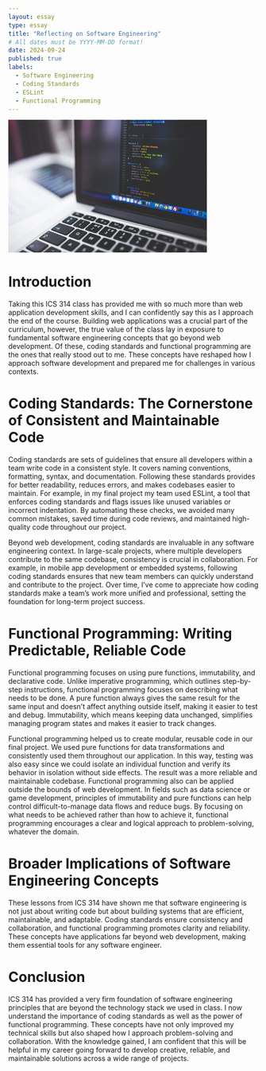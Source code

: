 ```yaml
---
layout: essay
type: essay
title: "Reflecting on Software Engineering"
# All dates must be YYYY-MM-DD format!
date: 2024-09-24
published: true
labels:
  - Software Engineering
  - Coding Standards
  - ESLint
  - Functional Programming
---
```


<img width="400px" class="rounded float-start pe-4" src="../img/coding image.jpg">

# Introduction 
Taking this ICS 314 class has provided me with so much more than web application development skills, and I can confidently say this as I approach the end of the course. Building web applications was a crucial part of the curriculum, however, the true value of the class lay in exposure to fundamental software engineering concepts that go beyond web development. Of these, coding standards and functional programming are the ones that really stood out to me. These concepts have reshaped how I approach software development and prepared me for challenges in various contexts.

# Coding Standards: The Cornerstone of Consistent and Maintainable Code
Coding standards are sets of guidelines that ensure all developers within a team write code in a consistent style. It covers naming conventions, formatting, syntax, and documentation. Following these standards provides for better readability, reduces errors, and makes codebases easier to maintain. For example, in my final project my team used ESLint, a tool that enforces coding standards and flags issues like unused variables or incorrect indentation. By automating these checks, we avoided many common mistakes, saved time during code reviews, and maintained high-quality code throughout our project.

Beyond web development, coding standards are invaluable in any software engineering context. In large-scale projects, where multiple developers contribute to the same codebase, consistency is crucial in collaboration. For example, in mobile app development or embedded systems, following coding standards ensures that new team members can quickly understand and contribute to the project. Over time, I’ve come to appreciate how coding standards make a team’s work more unified and professional, setting the foundation for long-term project success.

# Functional Programming: Writing Predictable, Reliable Code
Functional programming focuses on using pure functions, immutability, and declarative code. Unlike imperative programming, which outlines step-by-step instructions, functional programming focuses on describing what needs to be done. A pure function always gives the same result for the same input and doesn’t affect anything outside itself, making it easier to test and debug. Immutability, which means keeping data unchanged, simplifies managing program states and makes it easier to track changes.

Functional programming helped us to create modular, reusable code in our final project. We used pure functions for data transformations and consistently used them throughout our application. In this way, testing was also easy since we could isolate an individual function and verify its behavior in isolation without side effects. The result was a more reliable and maintainable codebase.
Functional programming also can be applied outside the bounds of web development. In fields such as data science or game development, principles of immutability and pure functions can help control difficult-to-manage data flows and reduce bugs. By focusing on what needs to be achieved rather than how to achieve it, functional programming encourages a clear and logical approach to problem-solving, whatever the domain.

# Broader Implications of Software Engineering Concepts
These lessons from ICS 314 have shown me that software engineering is not just about writing code but about building systems that are efficient, maintainable, and adaptable. Coding standards ensure consistency and collaboration, and functional programming promotes clarity and reliability. These concepts have applications far beyond web development, making them essential tools for any software engineer.

# Conclusion
ICS 314 has provided a very firm foundation of software engineering principles that are beyond the technology stack we used in class. I now understand the importance of coding standards as well as the power of functional programming. These concepts have not only improved my technical skills but also shaped how I approach problem-solving and collaboration. With the knowledge gained, I am confident that this will be helpful in my career going forward to develop creative, reliable, and maintainable solutions across a wide range of projects.

